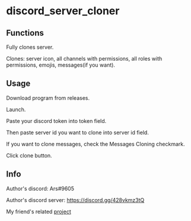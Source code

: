 # discord_server_cloner

## Functions

Fully clones server.

Clones: server icon, all channels with permissions, all roles with permissions, emojis, messages(if you want).

## Usage

Download program from releases.

Launch.

Paste your discord token into token field.

Then paste server id you want to clone into server id field.

If you want to clone messages, check the Messages Cloning checkmark.

Click clone button.

## Info

Author's discord: Ars#9605

Author's discord server: https://discord.gg/428vkmz3tQ

My friend's related [project](https://github.com/BuckwheatSmetankin/discord-server-cloner)